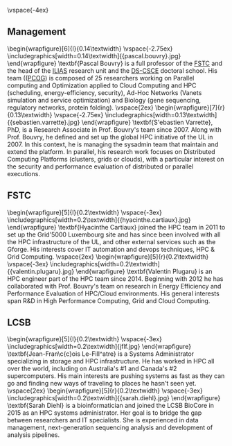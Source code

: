 \vspace{-4ex}
## Management
  \begin{wrapfigure}[6]{l}{0.14\textwidth}
    \vspace{-2.75ex}
    \includegraphics[width=0.14\textwidth]{{pascal.bouvry}.jpg}
  \end{wrapfigure}
\textbf{Pascal Bouvry} is a full professor of the [FSTC](http://fstc.uni.lu) and the head of the  [ILIAS](http://wwwen.uni.lu/recherche/fstc/interdisciplinary_lab_for_intelligent_and_adaptive_systems_ilias/) research unit and the [DS-CSCE](http://wwwen.uni.lu/formations/fstc/doctoral_school_of_computer_science_and_computer_engineering) doctoral school. His team (([PCOG](http://pcog.uni.lu)) is composed of 25 researchers working on Parallel computing and Optimization  applied to Cloud Computing and HPC (scheduling, energy-efficiency, security), Ad-Hoc Networks (Vanets simulation and service optimization) and Biology (gene sequencing, regulatory networks, protein folding). 
  \vspace{2ex}
  \begin{wrapfigure}[7]{r}{0.13\textwidth}
    \vspace{-2.75ex}
    \includegraphics[width=0.13\textwidth]{{sebastien.varrette}.jpg} 
  \end{wrapfigure}
  \textbf{S\'ebastien Varrette}, PhD, is a Research Associate in Prof. Bouvry's team since 2007. Along with Prof. Bouvry, he defined and set up the global HPC initiative of the UL in 2007. In this context, he is managing the sysadmin team that maintain and extend the platform.
In parallel, his research work focuses on Distributed Computing Platforms (clusters, grids or clouds), with a particular interest on the security and performance evaluation
of distributed or parallel executions.

## FSTC
  \begin{wrapfigure}[5]{l}{0.2\textwidth}
    \vspace{-3ex}
    \includegraphics[width=0.2\textwidth]{{hyacinthe.cartiaux}.jpg}
  \end{wrapfigure} 
  \textbf{Hyacinthe Cartiaux} joined the HPC team in 2011 to set up the Grid'5000 Luxembourg site and has since been involved with all the HPC infrastructure of the UL, and other external services such as the Gforge. His interests cover IT automation and devops techniques, HPC & Grid Computing.
  \vspace{2ex}
  \begin{wrapfigure}[5]{r}{0.2\textwidth}
    \vspace{-3ex}
    \includegraphics[width=0.2\textwidth]{{valentin.plugaru}.jpg}
  \end{wrapfigure} 
   \textbf{Valentin Plugaru} is an HPC engineer part of the HPC team since 2014. Beginning with 2012 he has collaborated with Prof. Bouvry's team on research in Energy Efficiency and Performance Evaluation of HPC/Cloud environments. His general interests span R&D in High Performance Computing, Grid and Cloud Computing.

## LCSB
  \begin{wrapfigure}[5]{l}{0.2\textwidth}
    \vspace{-3ex}
    \includegraphics[width=0.2\textwidth]{jflf.jpg}
  \end{wrapfigure} 
   \textbf{Jean-Fran\c{c}ois Le-Fill\^atre} is a Systems Administrator specializing in storage and HPC infrastructure. He has worked in HPC all over the world, including on Australia's \#1 and Canada's \#2 supercomputers. His main interests are pushing systems as fast as they can go and finding new ways of traveling to places he hasn't seen yet.
  \vspace{2ex}
  \begin{wrapfigure}[5]{r}{0.2\textwidth}
    \vspace{-3ex}
    \includegraphics[width=0.2\textwidth]{{sarah.diehl}.jpg}
  \end{wrapfigure} 
  \textbf{Sarah Diehl} is a bioinformatician and joined the LCSB BioCore in 2015 as an HPC systems administrator. Her goal is to bridge the gap between researchers and IT specialists. She is experienced in data management, next-generation sequencing analysis and development of analysis pipelines.
